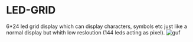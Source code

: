 # LED-GRID
6*24 led grid display which can display characters, symbols etc just like a normal display but whith low resloution (144 leds acting as pixel).
![guf](https://media.giphy.com/media/3oKIPv7lqc8fLU90g8/giphy.gif)

